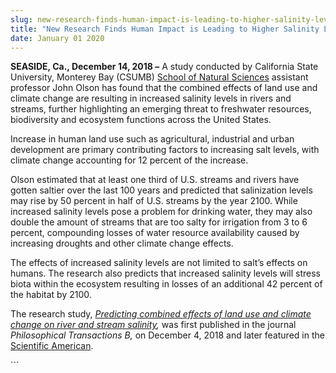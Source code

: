 ```yaml
---
slug: new-research-finds-human-impact-is-leading-to-higher-salinity-levels-in-freshwater-resources
title: "New Research Finds Human Impact is Leading to Higher Salinity Levels in Freshwater Resources"
date: January 01 2020
---
```


 
<p>
  <b>SEASIDE, Ca., December 14, 2018 –</b> A study conducted by California State
  University, Monterey Bay (CSUMB)
  <a href="/sns">School of Natural Sciences</a> assistant professor John Olson
  has found that the combined effects of land use and climate change are
  resulting in increased salinity levels in rivers and streams, further
  highlighting an emerging threat to freshwater resources, biodiversity and
  ecosystem functions across the United States.
</p>
<p>
  Increase in human land use such as agricultural, industrial and urban
  development are primary contributing factors to increasing salt levels, with
  climate change accounting for 12 percent of the increase.
</p>
<p>
  Olson estimated that at least one third of U.S. streams and rivers have gotten
  saltier over the last 100 years and predicted that salinization levels may
  rise by 50 percent in half of U.S. streams by the year 2100. While increased
  salinity levels pose a problem for drinking water, they may also double the
  amount of streams that are too salty for irrigation from 3 to 6 percent,
  compounding losses of water resource availability caused by increasing
  droughts and other climate change effects.
</p>
<p>
  The effects of increased salinity levels are not limited to salt’s effects on
  humans. The research also predicts that increased salinity levels will stress
  biota within the ecosystem resulting in losses of an additional 42 percent of
  the habitat by 2100.
</p>
<p>
  The research study,
  <a
    href="https://royalsocietypublishing.org/doi/10.1098/rstb.2018.0005#d3e1463"
    ><i
      >Predicting combined effects of land use and climate change on river and
      stream salinity</i
    ></a
  ><i>, </i>was first published in the journal
  <i>Philosophical Transactions B, </i>on December 4, 2018 and later featured in
  the
  <a
    href="https://www.scientificamerican.com/article/freshwater-is-getting-saltier-threatening-people-and-wildlife/"
    >Scientific American</a
  >.
</p>
```
